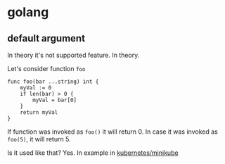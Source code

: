 # golang

## default argument
In theory it's not supported feature. In theory.

Let's consider function `foo`
```
func foo(bar ...string) int {
    myVal := 0
	if len(bar) > 0 {
		myVal = bar[0]
	}
    return myVal
}
```

If function was invoked as `foo()` it will return 0. In case it was invoked as `foo(5)`, it will return 5.

Is it used like that? Yes. In example in [kubernetes/minikube](https://github.com/kubernetes/minikube/blob/master/pkg/minikube/machine/client.go#L60)